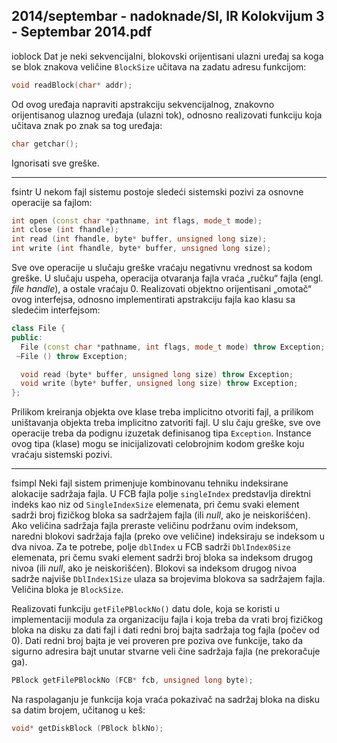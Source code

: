 2014/septembar - nadoknade/SI, IR Kolokvijum 3 - Septembar 2014.pdf
--------------------------------------------------------------------------------
ioblock
Dat je neki sekvencijalni, blokovski orijentisani ulazni uređaj sa koga se blok znakova
veličine `BlockSize` učitava na zadatu adresu funkcijom:
```cpp
void readBlock(char* addr);
```
Od ovog uređaja napraviti apstrakciju sekvencijalnog, znakovno orijentisanog ulaznog uređaja
(ulazni tok), odnosno realizovati funkciju koja učitava znak po znak sa tog uređaja:
```cpp
char getchar();
```
Ignorisati sve greške.

--------------------------------------------------------------------------------
fsintr
U nekom fajl sistemu postoje sledeći sistemski pozivi za osnovne operacije sa fajlom:
```cpp
int open (const char *pathname, int flags, mode_t mode);
int close (int fhandle);
int read (int fhandle, byte* buffer, unsigned long size);
int write (int fhandle, byte* buffer, unsigned long size);
```
Sve ove operacije u slučaju greške vraćaju negativnu vrednost sa kodom greške. U slučaju
uspeha, operacija otvaranja fajla vraća „ručku“ fajla (engl. *file handle*), a ostale vraćaju 0.
Realizovati objektno orijentisani „omotač“    ovog interfejsa, odnosno implementirati
apstrakciju fajla kao klasu sa sledećim interfejsom:
```cpp
class File {
public:
  File (const char *pathname, int flags, mode_t mode) throw Exception;
 ~File () throw Exception;

  void read (byte* buffer, unsigned long size) throw Exception;
  void write (byte* buffer, unsigned long size) throw Exception;
};
```
Prilikom kreiranja objekta ove klase treba implicitno otvoriti fajl, a prilikom uništavanja
objekta treba implicitno zatvoriti fajl. U slu
čaju greške, sve ove operacije treba da podignu
izuzetak definisanog tipa `Exception`. Instance ovog tipa (klase) mogu se inicijalizovati
celobrojnim kodom greške koju vraćaju sistemski pozivi.

--------------------------------------------------------------------------------
fsimpl
Neki fajl sistem primenjuje kombinovanu tehniku indeksirane alokacije sadržaja fajla. U FCB
fajla polje `singleIndex` predstavlja direktni indeks kao niz od `SingleIndexSize`
elemenata, pri čemu svaki element sadrži broj fizičkog bloka sa sadržajem fajla (ili *null*, ako
je neiskorišćen). Ako veličina sadržaja fajla preraste veličinu podržanu ovim indeksom,
naredni blokovi sadržaja fajla (preko ove veličine) indeksiraju se indeksom u dva nivoa. Za te
potrebe, polje `dblIndex` u FCB sadrži `DblIndex0Size` elemenata, pri čemu svaki element
sadrži broj bloka sa indeksom drugog nivoa (ili *null*, ako je neiskorišćen). Blokovi sa
indeksom drugog nivoa sadrže najviše `DblIndex1Size` ulaza sa brojevima blokova sa
sadržajem fajla. Veličina bloka je `BlockSize`.

Realizovati funkciju `getFilePBlockNo()`  datu dole, koja se koristi u implementaciji
modula za organizaciju fajla i koja treba da vrati broj fizičkog bloka na disku za dati fajl i dati
redni broj bajta sadržaja tog fajla (počev od 0). Dati redni broj bajta je vei proveren pre
poziva ove funkcije, tako da sigurno adresira bajt unutar stvarne veli
čine sadržaja fajla (ne prekoračuje ga).
```cpp
PBlock getFilePBlockNo (FCB* fcb, unsigned long byte);
```
Na raspolaganju je funkcija koja vraća pokazivač na sadržaj bloka na disku sa datim brojem,
učitanog u keš:
```cpp
void* getDiskBlock (PBlock blkNo);
```
